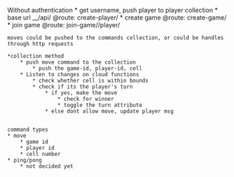 Without authentication
    * get username, push player to player collection
    * base url __/api/
        @route: create-player/<username>
    * create game 
        @route: create-game/<player-id>
    * join game
        @route: join-game/<game-id>/player/<player-id>
    
    moves could be pushed to the commands collection, or could be handles through http requests

    *collection method
        * push move command to the collection
            * push the game-id, player-id, cell
        * Listen to changes on cloud functions
            * check whether cell is within bounds
            * check if its the player's turn
                * if yes, make the move
                    * check for winner
                    * toggle the turn attribute
                * else dont allow move, update player msg


    command types
    * move
        * game id
        * player id
        * cell number
    * ping/pong
        * not decided yet
                 
    